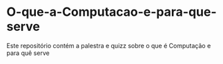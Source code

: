 # O-que-a-Computacao-e-para-que-serve
Este repositório contém a palestra e quizz sobre o que é Computação e para quê serve
